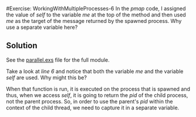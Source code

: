 #Exercise: WorkingWithMultipleProcesses-6
In the *pmap* code, I assigned the value of *self* to the variable *me* at the top of the method and then used *me* as the target of the message returned by the spawned process. Why use a separate variable here?

## Solution
See the [parallel.exs](./parallel.exs) file for the full module.

Take a look at *line 6* and notice that both the variable *me* and the variable *self* are used. Why might this be?

When that function is run, it is executed on the process that is spawned and thus, when we access *self*, it is going to return the *pid* of the child process, not the parent process. So, in order to use the parent's *pid* within the context of the child thread, we need to capture it in a separate variable.
